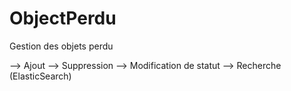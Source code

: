 ObjectPerdu
===========

Gestion des objets perdu

--> Ajout
--> Suppression
--> Modification de statut
--> Recherche (ElasticSearch)
